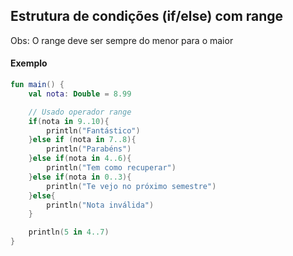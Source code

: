 
## Estrutura de condições (if/else) com range

Obs: O range deve ser sempre do menor para o maior

#### Exemplo

```kotlin
fun main() {
    val nota: Double = 8.99

    // Usado operador range
    if(nota in 9..10){
        println("Fantástico")
    }else if (nota in 7..8){
        println("Parabéns")
    }else if(nota in 4..6){
        println("Tem como recuperar")
    }else if(nota in 0..3){
        println("Te vejo no próximo semestre")
    }else{
        println("Nota inválida")
    }

    println(5 in 4..7)
}
```

